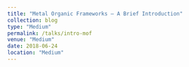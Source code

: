 ```yaml
---
title: "Metal Organic Frameworks — A Brief Introduction"
collection: blog
type: "Medium"
permalink: /talks/intro-mof
venue: "Medium"
date: 2018-06-24
location: "Medium"
---
```


